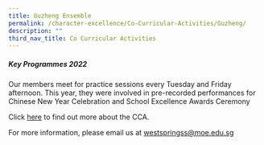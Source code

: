 ```yaml
---
title: Guzheng Ensemble
permalink: /character-excellence/Co-Curricular-Activities/Guzheng/
description: ""
third_nav_title: Co Curricular Activities
---
```

##### Key Programmes 2022

Our members meet for practice sessions every Tuesday and Friday afternoon. This year, they were involved in pre-recorded performances for Chinese New Year Celebration and School Excellence Awards Ceremony 

Click [here](https://youtu.be/xvI44fyksL0) to find out more about the CCA.

For more information, please email us at [westspringss@moe.edu.sg](westspringss@moe.edu.sg)